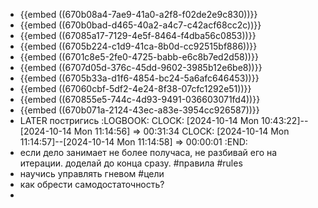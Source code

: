 - {{embed ((670b08a4-7ae9-41a0-a2f8-f02de2e9c830))}}
- {{embed ((670b0bad-d465-40a2-a4c7-c42acf68cc2c))}}
- {{embed ((67085a17-7129-4e5f-8464-f4dba56c0853))}}
- {{embed ((6705b224-c1d9-41ca-8b0d-cc92515bf886))}}
- {{embed ((6701c8e5-2fe0-4725-babb-e6c8b7ed2d58))}}
- {{embed ((6707d05d-376c-45dd-9602-3985b12e6be8))}}
- {{embed ((6705b33a-d1f6-4854-bc24-5a6afc646453))}}
- {{embed ((67060cbf-5df2-4e24-8f38-07cfc1292e51))}}
- {{embed ((670855e5-744c-4d93-9491-036603071fd4))}}
- {{embed ((670b071a-2124-43ec-a83e-3954cc926587))}}
- LATER постригись
  :LOGBOOK:
  CLOCK: [2024-10-14 Mon 10:43:22]--[2024-10-14 Mon 11:14:56] =>  00:31:34
  CLOCK: [2024-10-14 Mon 11:14:57]--[2024-10-14 Mon 11:14:58] =>  00:00:01
  :END:
- если дело занимает не более получаса, не разбивай его на итерации. доделай до конца сразу. #правила #rules
- научись управлять гневом #цели
- как обрести самодостаточность?
-